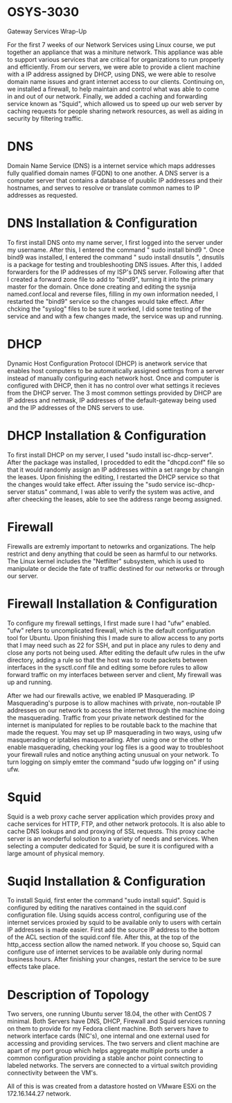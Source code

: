 # OSYS-3030
Gateway Services Wrap-Up

For the first 7 weeks of our Network Services using Linux course, we put together an appliance that was a miniture network. This appliance was able to support various services that are critical for
organizations to run properly and efficiently. From our servers, we were able to provide a client machine with a IP address assigned by DHCP, using DNS, we were able to resolve domain name issues 
and grant internet access to our clients. Continuing on, we installed a firewall, to help maintain and control what was able to come in and out of our network. Finally, we added a caching and 
forwarding service known as "Squid", which allowed us to speed up our web server by caching requests for people sharing network resources, as well as aiding in security by filtering traffic.

# DNS 

Domain Name Service (DNS) is a internet service which maps addresses fully qualified domain names (FQDN) to one another. A DNS server is a computer server that contains a database of puublic IP 
addresses and their hostnames, and serves to resolve or translate common names to IP addresses as requested.

# DNS Installation & Configuration

To first install DNS onto my name server, I first logged into the server under my username. After this, I entered the command " sudo install bind9 ". Once bind9 was installed, I entered
the command " sudo install dnsutils ", dnsutils is a package for testing and troubleshooting DNS issues. After this, I added forwarders for the IP addresses of my ISP's DNS server. Following after that
I created a forward zone file to add to "bind9", turning it into the primary master for the domain. Once done creating and editing the sysnija named.conf.local and reverse files, filling in my own
information needed, I restarted the "bind9" service so the changes would take effect. After chcking the "syslog" files to be sure it worked, I did some testing of the service and and with a few changes
made, the service was up and running.    


# DHCP

Dynamic Host Configuration Protocol (DHCP) is anetwork service that enables host computers to be automatically assigned settings from a server instead of manually configuring each network host. Once
and computer is configured with DHCP, then it has no control over what settings it recieves from the DHCP server. The 3 most common settings provided by DHCP are IP address and netmask, IP addresses
of the default-gateway being used and the IP addresses of the DNS servers to use.

# DHCP Installation & Configuration

To first install DHCP on my server, I used "sudo install isc-dhcp-server". After the package was installed, I procedded to edit the "dhcpd.conf" file so that it would randomly assign an IP addresses 
within a set range by changin the leases. Upon finishing the editing, I restarted the DHCP service so that the changes would take effect. After issuing the "sudo service isc-dhcp-server status" command,
I was able to verify the system was active, and after cheecking the leases, able to see the address range beomg assigned. 


# Firewall

Firewalls are extremly important to netowrks and organizations. The help restrict and deny anything that could be seen as harmful to our networks. The Linux kernel includes the "Netfilter" subsystem, 
which is used to manipulate or decide the fate of traffic destined for our networks or through our server. 

# Firewall Installation & Configuration

To configure my firewall settings, I first made sure I had "ufw" enabled. "ufw" refers to uncomplicated firewall, which is the default configuration tool for Ubuntu. Upon finishing this I made sure
to allow access to any ports that I may need such as 22 for SSH, and put in place any rules to deny and close any ports not being used. After editing the default ufw rules in the ufw directory, 
adding a rule so that the host was to route packets between interfaces in the sysctl.conf file and editing some before rules to allow forward traffic on my interfaces between server and client, My 
firewall was up and running. 

After we had our firewalls active, we enabled IP Masquerading. IP Masquerading's purpose is to allow machines with private, non-routable IP addresses on our network to access the internet through the 
machine doing the masquerading. Traffic from your private network destined for the internet is manipulated for replies to be routable back to the machine that made the request. You may set up IP 
masquerading in two ways, using ufw masquerading or iptables masquerading. After using one or the other to enable masquerading, checking your log files is a good way to troubleshoot your firewall rules
and notice anything acting unusual on your network. To turn logging on simply emter the command "sudo ufw logging on" if using ufw.    


# Squid

Squid is a web proxy cache server application which provides proxy and cache services for HTTP, FTP, and other network protocols. It is also able to cache DNS lookups and and proxying of SSL requests.
This proxy cache server is an wonderful soloution to a variety of needs and services. When selecting a computer dedicated for Squid, be sure it is configured with a large amount of physical memory. 

# Suqid Installation & Configuration

To install Squid, first enter the command "sudo install squid". Squid is configured by editing the naratives contained in the squid.conf configuration file. Using squids access control, configuring 
use of the internet services proxied by squid to be available only to users with certain IP addresses is made easier. First add the source IP address to the bottom of the ACL section of the squid.conf
file. After this, at the top of the http_access section allow the named network. If you choose so, Squid can configure use of internet services to be available only during normal business hours. After 
finishing your changes, restart the service to be sure effects take place.

# Description of Topology

Two servers, one running Ubuntu server 18.04, the other with CentOS 7 minimal. Both Servers have DNS, DHCP, Firewall and Squid services running on them to provide for my Fedora client machine. Both
servers have to network interface cards (NIC's), one internal and one external used for accessing and providing services. The two servers and client machine are apart of my port group which helps 
aggregate multiple ports under a common configuration providing a stable anchor point connecting to labeled networks. The servers are connected to a virtual switch providing connectivity between the
VM's.

All of this is was created from a datastore hosted on VMware ESXi on the 172.16.144.27 network.

